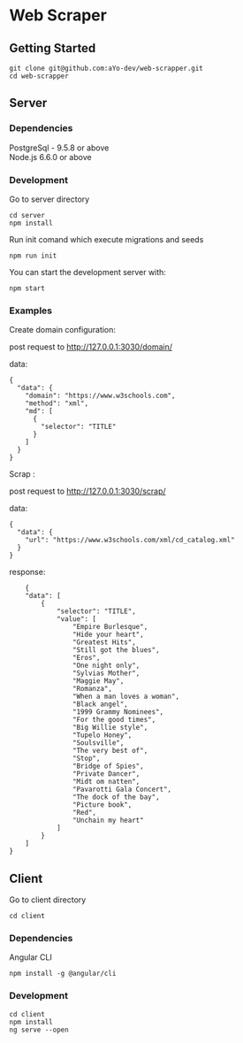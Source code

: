 # Web Scraper

## Getting Started

```shell
git clone git@github.com:aYo-dev/web-scrapper.git
cd web-scrapper
```

## Server

### Dependencies

PostgreSql - 9.5.8 or above
<br />
Node.js 6.6.0 or above

### Development

Go to server directory

```shell
cd server
npm install
```

Run init comand which execute migrations and seeds

```shell
npm run init
```

You can start the development server with:

```shell
npm start
```

### Examples

Create domain configuration:

post request to http://127.0.0.1:3030/domain/

data: 
``` shell
{
  "data": {
    "domain": "https://www.w3schools.com",
    "method": "xml",
    "md": [
      {
        "selector": "TITLE"
      }
    ]
  }
}
```

Scrap :

post request to http://127.0.0.1:3030/scrap/

data: 
``` shell
{
  "data": {
    "url": "https://www.w3schools.com/xml/cd_catalog.xml"
  }
}
```

response: 

``` shell
    {
    "data": [
        {
            "selector": "TITLE",
            "value": [
                "Empire Burlesque",
                "Hide your heart",
                "Greatest Hits",
                "Still got the blues",
                "Eros",
                "One night only",
                "Sylvias Mother",
                "Maggie May",
                "Romanza",
                "When a man loves a woman",
                "Black angel",
                "1999 Grammy Nominees",
                "For the good times",
                "Big Willie style",
                "Tupelo Honey",
                "Soulsville",
                "The very best of",
                "Stop",
                "Bridge of Spies",
                "Private Dancer",
                "Midt om natten",
                "Pavarotti Gala Concert",
                "The dock of the bay",
                "Picture book",
                "Red",
                "Unchain my heart"
            ]
        }
    ]
}
```

## Client

Go to client directory

```shell
cd client
```

### Dependencies

 Angular CLI

```shell
npm install -g @angular/cli
```

### Development

```shell
cd client
npm install
ng serve --open
```
